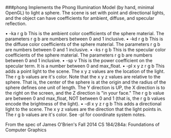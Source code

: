 ###phong
Implements the Phong Illumination Model (by hand, minimal OpenGL) to light a sphere. The scene is set with point and directional lights, and the object can have coefficients for ambient, diffuse, and specular reflection. 

• -ka r g b
This is the ambient color coefficients of the sphere material. The parameters r g b are numbers
between 0 and 1 inclusive.
• -kd r g b
This is the diffuse color coefficients of the sphere material. The parameters r g b are numbers
between 0 and 1 inclusive.
• -ks r g b
This is the specular color coefficients of the sphere material. The parameters r g b are numbers
between 0 and 1 inclusive.
• -sp v
This is the power coefficient on the specular term. It is a number between 0 and max_float.
• -pl x y z r g b
This adds a point light to the scene. The x y z values are the location of the light. The r g b
values are it's color. Note that the x y z values are relative to the sphere. That is, the center of
the sphere is at the origin and the radius of the sphere defines one unit of length. The Y direction
is UP, the X direction is to the right on the screen, and the Z direction is "in your face." The
r g b value are between 0 and max_float, NOT between 0 and 1 (that is, the r g b values encode
the brightness of the light).
• -dl x y z r g b
This adds a directional light to the scene. The x y z values are the direction that the light
points in. The r g b values are it's color. See -pl for coordinate system notes. 


From the spec of James O'Brien's Fall 2014 CS 184/284a: Foundations of Computer Graphics